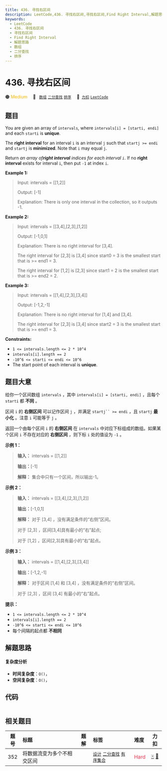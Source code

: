 ```yaml
---
title: 436. 寻找右区间
description: LeetCode,436. 寻找右区间,寻找右区间,Find Right Interval,解题思路,数组,二分查找,排序
keywords:
  - LeetCode
  - 436. 寻找右区间
  - 寻找右区间
  - Find Right Interval
  - 解题思路
  - 数组
  - 二分查找
  - 排序
---
```


# 436. 寻找右区间

🟠 <font color=#ffb800>Medium</font>&emsp; 🔖&ensp; [`数组`](/tag/array.md) [`二分查找`](/tag/binary-search.md) [`排序`](/tag/sorting.md)&emsp; 🔗&ensp;[`力扣`](https://leetcode.cn/problems/find-right-interval) [`LeetCode`](https://leetcode.com/problems/find-right-interval)

## 题目

You are given an array of `intervals`, where `intervals[i] = [starti, endi]`
and each `starti` is **unique**.

The **right interval** for an interval `i` is an interval `j` such that
`startj >= endi` and `startj` is **minimized**. Note that `i` may equal `j`.

Return _an array of**right interval** indices for each interval `i`_. If no
**right interval** exists for interval `i`, then put `-1` at index `i`.



**Example 1:**

> Input: intervals = [[1,2]]
> 
> Output: [-1]
> 
> Explanation: There is only one interval in the collection, so it outputs -1.

**Example 2:**

> Input: intervals = [[3,4],[2,3],[1,2]]
> 
> Output: [-1,0,1]
> 
> Explanation: There is no right interval for [3,4].
> 
> The right interval for [2,3] is [3,4] since start0 = 3 is the smallest start that is >= end1 = 3.
> 
> The right interval for [1,2] is [2,3] since start1 = 2 is the smallest start that is >= end2 = 2.

**Example 3:**

> Input: intervals = [[1,4],[2,3],[3,4]]
> 
> Output: [-1,2,-1]
> 
> Explanation: There is no right interval for [1,4] and [3,4].
> 
> The right interval for [2,3] is [3,4] since start2 = 3 is the smallest start that is >= end1 = 3.

**Constraints:**

  * `1 <= intervals.length <= 2 * 10^4`
  * `intervals[i].length == 2`
  * `-10^6 <= starti <= endi <= 10^6`
  * The start point of each interval is **unique**.


## 题目大意

给你一个区间数组 `intervals` ，其中 `intervals[i] = [starti, endi]` ，且每个 `starti` 都
**不同** 。

区间 `i` 的 **右侧区间** 可以记作区间 `j` ，并满足 `startj`` >= endi` ，且 `startj` **最小化** 。注意
`i` 可能等于 `j` 。

返回一个由每个区间 `i` 的 **右侧区间** 在 `intervals` 中对应下标组成的数组。如果某个区间 `i` 不存在对应的 **右侧区间**
，则下标 `i` 处的值设为 `-1` 。



**示例 1：**

> 
> 
> 
> 
> 
> **输入：** intervals = [[1,2]]
> 
> **输出：**[-1]
> 
> **解释：** 集合中只有一个区间，所以输出-1。
> 
> 

**示例 2：**

> 
> 
> 
> 
> 
> **输入：** intervals = [[3,4],[2,3],[1,2]]
> 
> **输出：**[-1,0,1]
> 
> **解释：** 对于 [3,4] ，没有满足条件的“右侧”区间。
> 
> 对于 [2,3] ，区间[3,4]具有最小的“右”起点;
> 
> 对于 [1,2] ，区间[2,3]具有最小的“右”起点。
> 
> 

**示例 3：**

> 
> 
> 
> 
> 
> **输入：** intervals = [[1,4],[2,3],[3,4]]
> 
> **输出：**[-1,2,-1]
> 
> **解释：** 对于区间 [1,4] 和 [3,4] ，没有满足条件的“右侧”区间。
> 
> 对于 [2,3] ，区间 [3,4] 有最小的“右”起点。
> 
> 



**提示：**

  * `1 <= intervals.length <= 2 * 10^4`
  * `intervals[i].length == 2`
  * `-10^6 <= starti <= endi <= 10^6`
  * 每个间隔的起点都 **不相同**


## 解题思路

#### 复杂度分析

- **时间复杂度**：`O()`，
- **空间复杂度**：`O()`，

## 代码

```javascript

```

## 相关题目

<!-- prettier-ignore -->
| 题号 | 标题 | 题解 | 标签 | 难度 | 力扣 |
| :------: | :------ | :------: | :------ | :------ | :------: |
| 352 | 将数据流变为多个不相交区间 |  |  [`设计`](/tag/design.md) [`二分查找`](/tag/binary-search.md) [`有序集合`](/tag/ordered-set.md) | <font color=#ff334b>Hard</font> | [🀄️](https://leetcode.cn/problems/data-stream-as-disjoint-intervals) [🔗](https://leetcode.com/problems/data-stream-as-disjoint-intervals) |